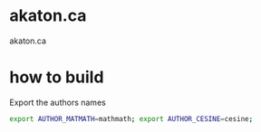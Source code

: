# akaton.ca
akaton.ca


# how to build

Export the authors names

```bash
export AUTHOR_MATMATH=mathmath; export AUTHOR_CESINE=cesine;
```